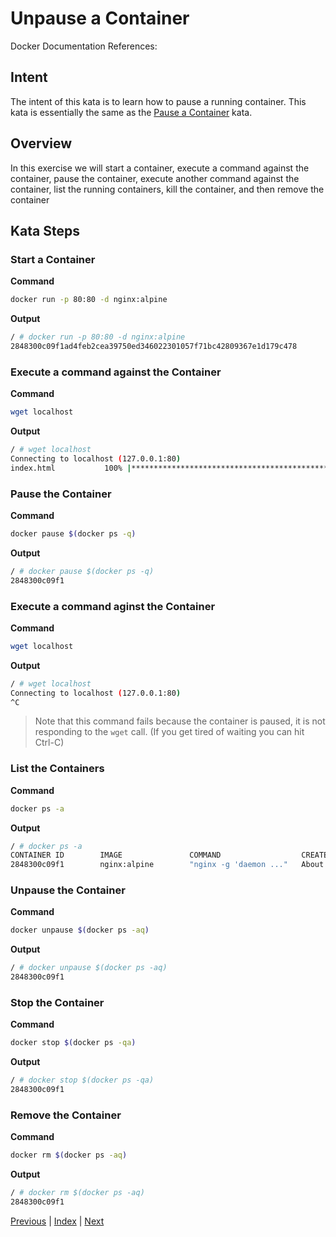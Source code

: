 # Unpause a Container

Docker Documentation References:

[]()

## Intent

The intent of this kata is to learn how to pause a running container. This kata is essentially the same as the [Pause a Container](42_pause_container.md) kata.

## Overview

In this exercise we will start a container, execute a command against the container, pause the container, execute another command against the container, list the running containers, kill the container, and then remove the container

## Kata Steps

### Start a Container

**Command**

```bash
docker run -p 80:80 -d nginx:alpine
```

**Output**

```bash
/ # docker run -p 80:80 -d nginx:alpine
2848300c09f1ad4feb2cea39750ed346022301057f71bc42809367e1d179c478
```

### Execute a command against the Container

**Command**

```bash
wget localhost
```

**Output**

```bash
/ # wget localhost
Connecting to localhost (127.0.0.1:80)
index.html           100% |*************************************************************************************************************|   612   0:00:00 ETA
```

### Pause the Container

**Command**

```bash
docker pause $(docker ps -q)
```

**Output**

```bash
/ # docker pause $(docker ps -q)
2848300c09f1
```

### Execute a command aginst the Container

**Command**

```bash
wget localhost
```

**Output**

```bash
/ # wget localhost
Connecting to localhost (127.0.0.1:80)
^C
```

> Note that this command fails because the container is paused, it is not responding to the `wget` call. (If you get tired of waiting you can hit Ctrl-C)

### List the Containers

**Command**

```bash
docker ps -a
```

**Output**

```bash
/ # docker ps -a
CONTAINER ID        IMAGE               COMMAND                  CREATED              STATUS                       PORTS                NAMES
2848300c09f1        nginx:alpine        "nginx -g 'daemon ..."   About a minute ago   Up About a minute (Paused)   0.0.0.0:80->80/tcp   quizzical_haibt
```

### Unpause the Container

**Command**

```bash
docker unpause $(docker ps -aq)
```

**Output**

```bash
/ # docker unpause $(docker ps -aq)
2848300c09f1
```

### Stop the Container

**Command**

```bash
docker stop $(docker ps -qa)
```

**Output**

```bash
/ # docker stop $(docker ps -qa)
2848300c09f1
```

### Remove the Container

**Command**

```bash
docker rm $(docker ps -aq)
```

**Output**

```bash
/ # docker rm $(docker ps -aq)
2848300c09f1
```

[Previous](42_pause_container.md) | [Index](README.md) | [Next](44_update_container_config.md)
